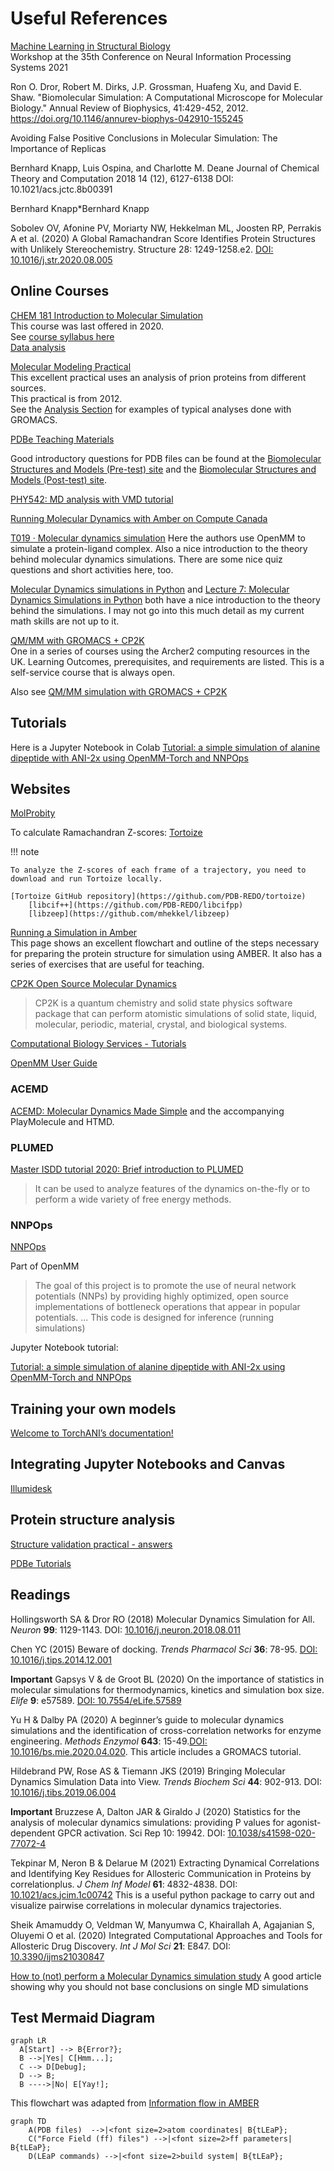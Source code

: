 # Useful References

[Machine Learning in Structural Biology](https://www.mlsb.io/#:~:text=Machine%20learning%20also%20shows%20great,learning%20with%20experimental%20structure%20determination.)  
Workshop at the 35th Conference on Neural Information Processing Systems 2021

Ron O. Dror, Robert M. Dirks, J.P. Grossman, Huafeng Xu, and David E. Shaw. "Biomolecular Simulation: A Computational Microscope for Molecular Biology." Annual Review of Biophysics, 41:429-452, 2012. https://doi.org/10.1146/annurev-biophys-042910-155245
 
Avoiding False Positive Conclusions in Molecular Simulation: The Importance of Replicas

Bernhard Knapp, Luis Ospina, and Charlotte M. Deane
Journal of Chemical Theory and Computation 2018 14 (12), 6127-6138
DOI: 10.1021/acs.jctc.8b00391

Bernhard Knapp*Bernhard Knapp

Sobolev OV, Afonine PV, Moriarty NW, Hekkelman ML, Joosten RP, Perrakis A et al. (2020) A Global Ramachandran Score Identifies Protein Structures with Unlikely Stereochemistry. Structure 28: 1249-1258.e2. [DOI: 10.1016/j.str.2020.08.005](https://doi.org/10.1016/j.str.2020.08.005)

## Online Courses

[CHEM 181 Introduction to Molecular Simulation](http://copresearch.pacific.edu/mmccallum/181/index.html)  
This course was last offered in 2020.  
See [course syllabus here](http://copresearch.pacific.edu/mmccallum/181/resources/New-Syllabus.pdf)  
[Data analysis](http://copresearch.pacific.edu/mmccallum/181/styled-6/styled-23/index.html)  

[Molecular Modeling Practical](http://md.chem.rug.nl/~mdcourse/molmod2012/index.html)  
This excellent practical uses an analysis of prion proteins from different sources.  
This practical is from 2012.  
See the [Analysis Section](http://md.chem.rug.nl/~mdcourse/molmod2012/analysis.html) for examples of typical analyses done with GROMACS.  

[PDBe Teaching Materials](https://www.ebi.ac.uk/pdbe/training/teaching-materials)  

Good introductory questions for PDB files can be found at the [Biomolecular Structures and Models (Pre-test) site](https://pdb101.rcsb.org/teach/tests/biomolecular-structures-and-models-pre-test) and the [Biomolecular Structures and Models (Post-test) site](https://pdb101.rcsb.org/teach/tests/biomolecular-structures-and-models-post-test).  

[PHY542: MD analysis with VMD tutorial](https://becksteinlab.physics.asu.edu/pages/courses/2017/PHY542/practicals/md/dynamics/rmsd_fitting.html)

[Running Molecular Dynamics with Amber on Compute Canada](https://computecanada.github.io/molmodsim-amber-md-lesson/aio/index.html)

[T019 · Molecular dynamics simulation](https://colab.research.google.com/github/volkamerlab/teachopencadd/blob/1bd7cb0c9f6379aebc0c1a0b1c7413685910cffa/teachopencadd/talktorials/019_md_simulation/talktorial.ipynb) Here the authors use OpenMM to simulate a protein-ligand complex. Also a nice introduction to the theory behind molecular dynamics simulations. There are some nice quiz questions and short activities here, too.

[Molecular Dynamics simulations in Python](https://klyshko.github.io/teaching/2019-03-01-teaching) and [Lecture 7: Molecular Dynamics Simulations in Python](https://github.com/klyshko/md_python/blob/master/Lecture.ipynb) both have a nice introduction to the theory behind the simulations. I may not go into this much detail as my current math skills are not up to it.

[QM/MM with GROMACS + CP2K](https://www.archer2.ac.uk/training/courses/220000-gromacs-self-service/)  
One in a series of courses using the Archer2 computing resources in the UK. Learning Outcomes, prerequisites, and requirements are listed. This is a self-service course that is always open.

Also see [QM/MM simulation with GROMACS + CP2K](https://www.archer2.ac.uk/training/courses/210422-gromacs/)

## Tutorials

Here is a Jupyter Notebook in Colab [Tutorial: a simple simulation of alanine dipeptide with ANI-2x using OpenMM-Torch and NNPOps](https://colab.research.google.com/github/openmm/openmm-torch/blob/master/tutorials/openmm-torch-nnpops.ipynb)



## Websites

[MolProbity](http://molprobity.biochem.duke.edu/index.php?MolProbSID=1mivhrsmc6ajmk6g8a9i6gskl1&eventID=36)  

To calculate Ramachandran Z-scores: [Tortoize](https://pdb-redo.eu/tortoize)  

!!! note

    To analyze the Z-scores of each frame of a trajectory, you need to download and run Tortoize locally. 

    [Tortoize GitHub repository](https://github.com/PDB-REDO/tortoize)  
        [libcif++](https://github.com/PDB-REDO/libcifpp)  
        [libzeep](https://github.com/mhekkel/libzeep)

[Running a Simulation in Amber](https://computecanada.github.io/molmodsim-amber-md-lesson/aio/index.html)  
This page shows an excellent flowchart and outline of the steps necessary for preparing the protein structure for simulation using AMBER. It also has a series of exercises that are useful for teaching.

[CP2K Open Source Molecular Dynamics](https://www.cp2k.org/about)  
>CP2K is a quantum chemistry and solid state physics software package that can perform atomistic simulations of solid state, liquid, molecular, periodic, material, crystal, and biological systems.

[Computational Biology Services - Tutorials](https://www.computabio.com/tutorials.html)

[OpenMM User Guide](http://docs.openmm.org/latest/userguide/application/01_getting_started.html)

### ACEMD

[ACEMD: Molecular Dynamics Made Simple](https://www.acellera.com/acemd/) and the accompanying PlayMolecule and HTMD.

### PLUMED

[Master ISDD tutorial 2020: Brief introduction to PLUMED](https://www.plumed.org/doc-v2.6/user-doc/html/master-_i_s_d_d-1.html)

>It can be used to analyze features of the dynamics on-the-fly or to perform a wide variety of free energy methods.

### NNPOps

[NNPOps](https://github.com/openmm/NNPOps)

Part of OpenMM

>The goal of this project is to promote the use of neural network potentials (NNPs) by providing highly optimized, open source implementations of bottleneck operations that appear in popular potentials.
>...
>This code is designed for inference (running simulations)

Jupyter Notebook tutorial:

[Tutorial: a simple simulation of alanine dipeptide with ANI-2x using OpenMM-Torch and NNPOps](https://colab.research.google.com/github/openmm/openmm-torch/blob/master/tutorials/openmm-torch-nnpops.ipynb#scrollTo=oRr7FSA13_Wv)

## Training your own models

[Welcome to TorchANI’s documentation!](https://aiqm.github.io/torchani/)

## Integrating Jupyter Notebooks and Canvas

[Illumidesk](https://www.illumidesk.com/)

## Protein structure analysis

[Structure validation practical - answers](https://www.ebi.ac.uk/pdbe/modval-answers)

[PDBe Tutorials](https://www.ebi.ac.uk/pdbe/training/tutorials)  

## Readings

Hollingsworth SA & Dror RO (2018) Molecular Dynamics Simulation for All. *Neuron* **99**: 1129-1143. DOI: [10.1016/j.neuron.2018.08.011](https://doi.org/10.1016/j.neuron.2018.08.011)

Chen YC (2015) Beware of docking. *Trends Pharmacol Sci* **36**: 78-95. [DOI: 10.1016/j.tips.2014.12.001](https://doi.org/10.1016/j.tips.2014.12.001)

**Important** Gapsys V & de Groot BL (2020) On the importance of statistics in molecular simulations for thermodynamics, kinetics and simulation box size. *Elife* **9**: e57589. [DOI: 10.7554/eLife.57589](https://doi.org/10.7554/eLife.57589)

Yu H & Dalby PA (2020) A beginner’s guide to molecular dynamics simulations and the identification of cross-correlation networks for enzyme engineering. *Methods Enzymol* **643**: 15-49.[DOI: 10.1016/bs.mie.2020.04.020](https://doi.org/10.1016/bs.mie.2020.04.020). This article includes a GROMACS tutorial.

Hildebrand PW, Rose AS & Tiemann JKS (2019) Bringing Molecular Dynamics Simulation Data into View. *Trends Biochem Sci* **44**: 902-913. DOI: [10.1016/j.tibs.2019.06.004](https://doi.org/10.1016/j.tibs.2019.06.004)

**Important** Bruzzese A, Dalton JAR & Giraldo J (2020) Statistics for the analysis of molecular dynamics simulations: providing P values for agonist-dependent GPCR activation. Sci Rep 10: 19942. DOI: [10.1038/s41598-020-77072-4](https://doi.org/10.1038/s41598-020-77072-4)

Tekpinar M, Neron B & Delarue M (2021) Extracting Dynamical Correlations and Identifying Key Residues for Allosteric Communication in Proteins by correlationplus. *J Chem Inf Model* **61**: 4832-4838. DOI: [10.1021/acs.jcim.1c00742](https://doi.org/10.1021/acs.jcim.1c00742) This is a useful python package to carry out and visualize pairwise correlations in molecular dynamics trajectories.

Sheik Amamuddy O, Veldman W, Manyumwa C, Khairallah A, Agajanian S, Oluyemi O et al. (2020) Integrated Computational Approaches and Tools for Allosteric Drug Discovery. *Int J Mol Sci* **21**: E847. DOI: [10.3390/ijms21030847](https://doi.org/10.3390/ijms21030847)

[How to (not) perform a Molecular Dynamics simulation study](https://www.stats.ox.ac.uk/~knapp/paperVersionOfPost_2014.pdf) A good article showing why you should not base conclusions on single MD simulations

## Test Mermaid Diagram

``` mermaid
graph LR
  A[Start] --> B{Error?};
  B -->|Yes| C[Hmm...];
  C --> D[Debug];
  D --> B;
  B ---->|No| E[Yay!];
```

This flowchart was adapted from [Information flow in AMBER](https://computecanada.github.io/molmodsim-amber-md-lesson/aio/index.html)

``` mermaid
graph TD
    A(PDB files)  -->|<font size=2>atom coordinates| B{tLEaP};
    C("Force Field (ff) files") -->|<font size=2>ff parameters| B{tLEaP};
    D(LEaP commands) -->|<font size=2>build system| B{tLEaP};



```
